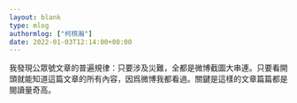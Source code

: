 ```yaml
---
layout: blank
type: mlog
authormlog: ["柯棋瀚"]
date: 2022-01-03T12:14:00+08:00
---
```


我發現公眾號文章的普遍規律：只要涉及災難，全都是微博截圖大串連。只要看開頭就能知道這篇文章的所有內容，因爲微博我都看過。關鍵是這樣的文章篇篇都是閱讀量奇高。
